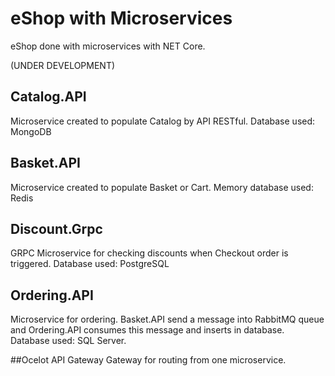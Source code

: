 # eShop with Microservices
eShop done with microservices with NET Core.

(UNDER DEVELOPMENT)



## Catalog.API
Microservice created to populate Catalog by API RESTful.
Database used: MongoDB

## Basket.API 
Microservice created to populate Basket or Cart.
Memory database used: Redis 

## Discount.Grpc
GRPC Microservice for checking discounts when Checkout order is triggered.
Database used: PostgreSQL

## Ordering.API 
Microservice for ordering. Basket.API send a message into RabbitMQ queue and Ordering.API consumes this message and inserts in database.
Database used: SQL Server.

##Ocelot API Gateway
Gateway for routing from one microservice.

